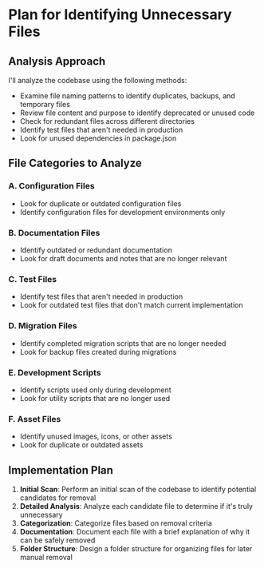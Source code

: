 # Plan for Identifying Unnecessary Files

## Analysis Approach

I'll analyze the codebase using the following methods:
- Examine file naming patterns to identify duplicates, backups, and temporary files
- Review file content and purpose to identify deprecated or unused code
- Check for redundant files across different directories
- Identify test files that aren't needed in production
- Look for unused dependencies in package.json

## File Categories to Analyze

### A. Configuration Files
- Look for duplicate or outdated configuration files
- Identify configuration files for development environments only

### B. Documentation Files
- Identify outdated or redundant documentation
- Look for draft documents and notes that are no longer relevant

### C. Test Files
- Identify test files that aren't needed in production
- Look for outdated test files that don't match current implementation

### D. Migration Files
- Identify completed migration scripts that are no longer needed
- Look for backup files created during migrations

### E. Development Scripts
- Identify scripts used only during development
- Look for utility scripts that are no longer used

### F. Asset Files
- Identify unused images, icons, or other assets
- Look for duplicate or outdated assets

## Implementation Plan

1. **Initial Scan**: Perform an initial scan of the codebase to identify potential candidates for removal
2. **Detailed Analysis**: Analyze each candidate file to determine if it's truly unnecessary
3. **Categorization**: Categorize files based on removal criteria
4. **Documentation**: Document each file with a brief explanation of why it can be safely removed
5. **Folder Structure**: Design a folder structure for organizing files for later manual removal